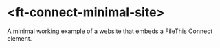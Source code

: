 # \<ft-connect-minimal-site\>

A minimal working example of a website that embeds a FileThis Connect element.
